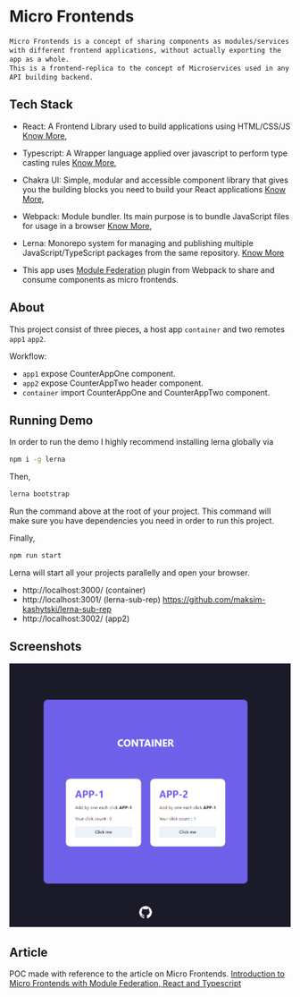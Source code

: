 # Micro Frontends

```
Micro Frontends is a concept of sharing components as modules/services with different frontend applications, without actually exporting the app as a whole.
This is a frontend-replica to the concept of Microservices used in any API building backend.
```


## Tech Stack

- React: A Frontend Library used to build applications using HTML/CSS/JS [Know More](https://reactjs.org/),
- Typescript: A Wrapper language applied over javascript to perform type casting rules [Know More](https://www.typescriptlang.org/),
- Chakra UI: Simple, modular and accessible component library that gives you the building blocks you need to build your React applications [Know More](https://chakra-ui.com/),
- Webpack: Module bundler. Its main purpose is to bundle JavaScript files for usage in a browser [Know More](https://webpack.js.org/),
- Lerna: Monorepo system for managing and publishing multiple JavaScript/TypeScript packages from the same repository. [Know More](https://lerna.js.org/)

- This app uses [Module Federation](https://webpack.js.org/concepts/module-federation/) plugin from Webpack to share and consume components as micro frontends.

## About

This project consist of three pieces, a host app `container` and two remotes `app1` `app2`.

Workflow:

- `app1` expose CounterAppOne component.
- `app2` expose CounterAppTwo header component.
- `container` import CounterAppOne and CounterAppTwo component.

## Running Demo

In order to run the demo I highly recommend installing lerna globally via

```bash
npm i -g lerna
```

Then,

```bash
lerna bootstrap
```

Run the command above at the root of your project. This command will make sure you have dependencies you need in order to run this project.

Finally,

```bash
npm run start
```

Lerna will start all your projects parallelly and open your browser.

- http://localhost:3000/ (container)
- http://localhost:3001/ (lerna-sub-rep) https://github.com/maksim-kashytski/lerna-sub-rep
- http://localhost:3002/ (app2)

## Screenshots

![App Screenshot](./app.png)

## Article

POC made with reference to the article on Micro Frontends. [Introduction to Micro Frontends with Module Federation, React and Typescript](https://ogzhanolguncu.com/blog/micro-frontends-with-module-federation)
